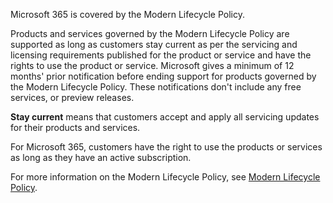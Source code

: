Microsoft 365 is covered by the Modern Lifecycle Policy.

Products and services governed by the Modern Lifecycle Policy are supported as long as customers stay current as per the servicing and licensing requirements published for the product or service and have the rights to use the product or service. Microsoft gives a minimum of 12 months' prior notification before ending support for products governed by the Modern Lifecycle Policy. These notifications don't include any free services, or preview releases.

**Stay current** means that customers accept and apply all servicing updates for their products and services.

For Microsoft 365, customers have the right to use the products or services as long as they have an active subscription.

For more information on the Modern Lifecycle Policy, see [Modern Lifecycle Policy](https://docs.microsoft.com/lifecycle/policies/modern).

